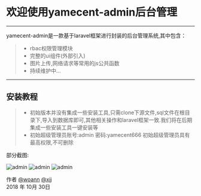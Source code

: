 # 欢迎使用yamecent-admin后台管理


------

yamecent-admin是一款基于laravel框架进行封装的后台管理系统,其中包含：

> * rbac权限管理模块
> * 完整的ui组件(外部引入)
> * 图片上传,网络请求等常用的js公共函数
> * 持续维护中...


------

## 安装教程

> * 初始版本并没有集成一些安装工具,只需clone下源文件,sql文件在根目录下,导入到数据库即可,其他相关操作和laravel框架一致.我们将在后期集成一些安装工具一键安装等
> * 初始超级管理员账号:admin  密码:yamecent666  初始超级管理员具有最高权限,不可删除


[1]: https://www.woann.cn
[2]: http://xjj.woann.cn

部分截图:

![admin](https://www.woann.cn/data/uploads/20181030/58f690bb811c62f417c7d3deb8508e7d.png)
![admin](https://www.woann.cn/data/uploads/20181030/64edd12357e3d5012efd8aba1d71da69.png)
![admin](https://www.woann.cn/data/uploads/20181030/0aafefa87e031c9d2c438e9a86edeccb.png)

作者 [@woann][1]  [@xjj][2]   
2018 年 10月 30日    
